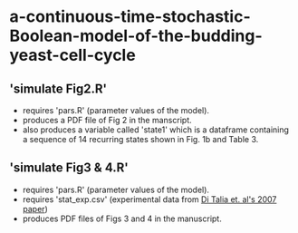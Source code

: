 # a-continuous-time-stochastic-Boolean-model-of-the-budding-yeast-cell-cycle

## 'simulate Fig2.R'
- requires 'pars.R' (parameter values of the model).
- produces a PDF file of Fig 2 in the manscript.
- also produces a variable called 'state1' which is a dataframe containing a sequence of 14 recurring states shown in Fig. 1b and Table 3.

## 'simulate Fig3 & 4.R'
- requires 'pars.R' (parameter values of the model).
- requires 'stat_exp.csv' (experimental data from <a href="https://www.nature.com/articles/nature06072" target="_blank">Di Talia et. al's 2007 paper</a>)
- produces PDF files of Figs 3 and 4 in the manuscript.
